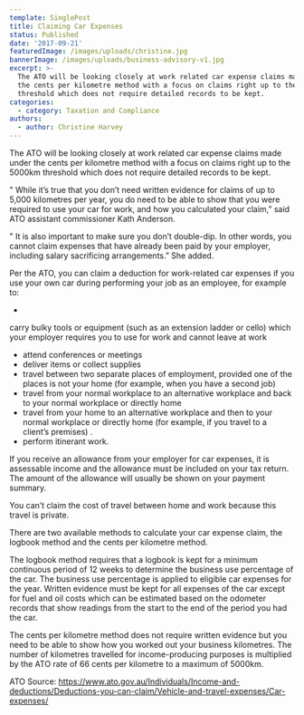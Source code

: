 ```yaml
---
template: SinglePost
title: Claiming Car Expenses
status: Published
date: '2017-09-21'
featuredImage: /images/uploads/christine.jpg
bannerImage: /images/uploads/business-advisory-v1.jpg
excerpt: >-
  The ATO will be looking closely at work related car expense claims made under
  the cents per kilometre method with a focus on claims right up to the 5000km
  threshold which does not require detailed records to be kept.
categories:
  - category: Taxation and Compliance
authors:
  - author: Christine Harvey
---
```


The ATO will be looking closely at work related car expense claims made under the cents per kilometre method with a focus on claims right up to the 5000km threshold which does not require detailed records to be kept.

"
While it’s true that you don’t need written evidence for claims of up to 5,000 kilometres per year, you do need to be able to show that you were required to use your car for work, and how you calculated your claim,” said ATO assistant commissioner Kath Anderson.

"
It is also important to make sure you don’t double-dip. In other words, you cannot claim expenses that have already been paid by your employer, including salary sacrificing arrangements.” She added.

Per the ATO, you can claim a deduction for work-related car expenses if you use your own car during performing your job as an employee, for example to:

-

carry bulky tools or equipment (such as an extension ladder or cello) which your employer requires you to use for work and cannot leave at work

- attend conferences or meetings
- deliver items or collect supplies
- travel between two separate places of employment, provided one of the places is not your home (for example, when you have a second job)
- travel from your normal workplace to an alternative workplace and back to your normal workplace or directly home
- travel from your home to an alternative workplace and then to your normal workplace or directly home (for example, if you travel to a client’s premises)
  .
- perform itinerant work.

If you receive an allowance from your employer for car expenses, it is assessable income and the allowance must be included on your tax return. The amount of the allowance will usually be shown on your payment summary.

You can’t claim the cost of travel between home and work because this travel is private.

There are two available methods to calculate your car expense claim, the logbook method and the cents per kilometre method.

The logbook method requires that a logbook is kept for a minimum continuous period of 12 weeks to determine the business use percentage of the car. The business use percentage is applied to eligible car expenses for the year. Written evidence must be kept for all expenses of the car except for fuel and oil costs which can be estimated based on the odometer records that show readings from the start to the end of the period you had the car.

The cents per kilometre method does not require written evidence but you need to be able to show how you worked out your business kilometres. The number of kilometres travelled for income-producing purposes is multiplied by the ATO rate of 66 cents per kilometre to a maximum of 5000km.

ATO Source: <https://www.ato.gov.au/Individuals/Income-and-deductions/Deductions-you-can-claim/Vehicle-and-travel-expenses/Car-expenses/>
